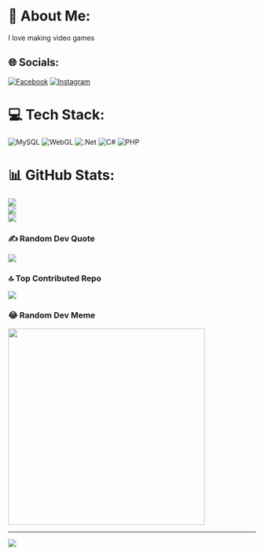 ﻿# 💫 About Me:
I love making video games 


## 🌐 Socials:
[![Facebook](https://img.shields.io/badge/Facebook-%231877F2.svg?logo=Facebook&logoColor=white)](https://facebook.com/HAMZADAOUD20) [![Instagram](https://img.shields.io/badge/Instagram-%23E4405F.svg?logo=Instagram&logoColor=white)](https://instagram.com/hamza_daoud_) 

# 💻 Tech Stack:
![MySQL](https://img.shields.io/badge/mysql-4479A1.svg?style=flat&logo=mysql&logoColor=white) ![WebGL](https://img.shields.io/badge/WebGL-990000?logo=webgl&logoColor=white&style=flat) ![.Net](https://img.shields.io/badge/.NET-5C2D91?style=flat&logo=.net&logoColor=white) ![C#](https://img.shields.io/badge/c%23-%23239120.svg?style=flat&logo=csharp&logoColor=white) ![PHP](https://img.shields.io/badge/php-%23777BB4.svg?style=flat&logo=php&logoColor=white)
# 📊 GitHub Stats:
![](https://github-readme-stats.vercel.app/api?username=hamzadaoud&theme=dark&hide_border=false&include_all_commits=false&count_private=false)<br/>
![](https://github-readme-streak-stats.herokuapp.com/?user=hamzadaoud&theme=dark&hide_border=false)<br/>
![](https://github-readme-stats.vercel.app/api/top-langs/?username=hamzadaoud&theme=dark&hide_border=false&include_all_commits=false&count_private=false&layout=compact)

### ✍️ Random Dev Quote
![](https://quotes-github-readme.vercel.app/api?type=horizontal&theme=radical)

### 🔝 Top Contributed Repo
![](https://github-contributor-stats.vercel.app/api?username=hamzadaoud&limit=5&theme=dark&combine_all_yearly_contributions=true)

### 😂 Random Dev Meme
<img src='https://memer-new.vercel.app/' style="height: 400px;"/>

---
[![](https://visitcount.itsvg.in/api?id=hamzadaoud&icon=0&color=0)](https://visitcount.itsvg.in)

<!-- Proudly created with GPRM ( https://gprm.itsvg.in ) -->
